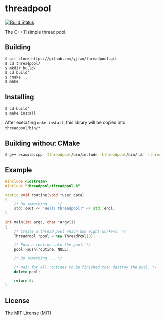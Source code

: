 # threadpool
[![Build Status](https://travis-ci.org/yjfan/threadpool.svg?branch=master)](https://travis-ci.org/yjfan/threadpool)

The C++11 simple thread pool.

## Building
```sh
$ git clone https://github.com/yjfan/threadpool.git
$ cd threadpool/
$ mkdir build/
$ cd build/
$ cmake ..
$ make
```

## Installing
```sh
$ cd build/
$ make install
```
After executing `make install`, this library will be copied into `threadpool/bin/*`.

## Building without CMake
```sh
$ g++ example.cpp -Ithreadpool/bin/include -Lthreadpool/bin/lib -lthreadpool -lpthread -std=c++11
```

## Example
```cpp
#include <iostream>
#include "threadpool/threadpool.h"

static void routine(void *user_data)
{
    /* Do something ... */
    std::cout << "Hello threadpool!" << std::endl;
}

int main(int argc, char *argv[])
{
    /* Create a thread pool which has eight workers. */
    ThreadPool *pool = new ThreadPool(8);

    /* Push a routine into the pool. */
    pool->push(routine, NULL);

    /* Do something ... */

    /* Wait for all routines to be finished then destroy the pool. */
    delete pool;

    return 0;
}
```

## License
The MIT License (MIT)
